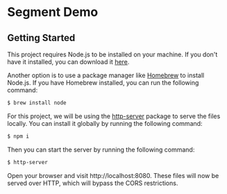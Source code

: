 # Segment Demo

## Getting Started

This project requires Node.js to be installed on your machine. If you don't have it installed, you can download it [here](https://nodejs.org/en/download/).

Another option is to use a package manager like [Homebrew](https://brew.sh/) to install Node.js. If you have Homebrew installed, you can run the following command:

```sh
$ brew install node
```

For this project, we will be using the [http-server](https://www.npmjs.com/package/http-server) package to serve the files locally. You can install it globally by running the following command:

```sh 
$ npm i
```

Then you can start the server by running the following command:

```sh
$ http-server
```

Open your browser and visit http://localhost:8080. These files will now be served over HTTP, which will bypass the CORS restrictions.
